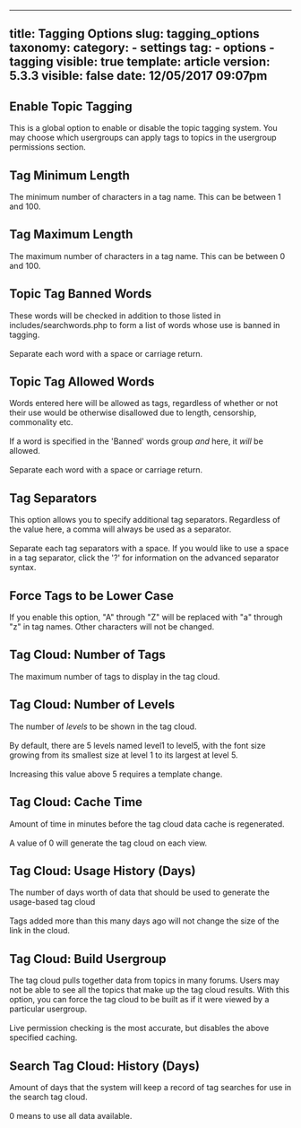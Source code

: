 
---
title: Tagging Options
slug: tagging_options
taxonomy:
    category:
        - settings
    tag:
        - options
        - tagging
visible: true
template: article
version: 5.3.3
visible: false
date: 12/05/2017 09:07pm
---

## Enable Topic Tagging
This is a global option to enable or disable the topic tagging system. You may choose which usergroups can apply tags to topics in the usergroup permissions section.

## Tag Minimum Length
The minimum number of characters in a tag name. This can be between 1 and 100.

## Tag Maximum Length
The maximum number of characters in a tag name. This can be between 0 and 100.

## Topic Tag Banned Words
These words will be checked in addition to those listed in includes/searchwords.php to form a list of words whose use is banned in tagging.<br />
<br />
Separate each word with a space or carriage return.

## Topic Tag Allowed Words
Words entered here will be allowed as tags, regardless of whether or not their use would be otherwise disallowed due to length, censorship, commonality etc.<br />
<br />
If a word is specified in the 'Banned' words group <em>and</em> here, it <em>will</em> be allowed.<br />
<br />
Separate each word with a space or carriage return.

## Tag Separators
This option allows you to specify additional tag separators. Regardless of the value here, a comma will always be used as a separator.<br />
<br />
Separate each tag separators with a space. If you would like to use a space in a tag separator, click the '?' for information on the advanced separator syntax. 

## Force Tags to be Lower Case
If you enable this option, "A" through "Z" will be replaced with "a" through "z" in tag names. Other characters will not be changed.

## Tag Cloud: Number of Tags
The maximum number of tags to display in the tag cloud.

## Tag Cloud: Number of Levels
The number of <em>levels</em> to be shown in the tag cloud.<br />
<br />
By default, there are 5 levels named level1 to level5, with the font size growing from its smallest size at level 1 to its largest at level 5.<br />
<br />
Increasing this value above 5 requires a template change.

## Tag Cloud: Cache Time
Amount of time in minutes before the tag cloud data cache is regenerated.<br />
<br />
A value of 0 will generate the tag cloud on each view.

## Tag Cloud: Usage History (Days)
The number of days worth of data that should be used to generate the usage-based tag cloud<br />
<br />
Tags added more than this many days ago will not change the size of the link in the cloud.

## Tag Cloud: Build Usergroup
The tag cloud pulls together data from topics in many forums. Users may not be able to see all the topics that make up the tag cloud results. With this option, you can force the tag cloud to be built as if it were viewed by a particular usergroup.<br />
<br />
Live permission checking is the most accurate, but disables the above specified caching.

## Search Tag Cloud: History (Days)
Amount of days that the system will keep a record of tag searches for use in the search tag cloud.<br />
<br />
0 means to use all data available.



